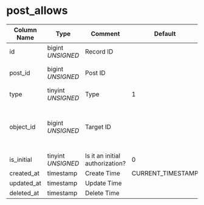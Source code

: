# post_allows

| Column Name | Type | Comment | Default | Null | Remark |
| --- | --- | --- | --- | --- | --- |
| id | bigint *UNSIGNED* | Record ID | | NO | Auto Increment |
| post_id | bigint *UNSIGNED* | Post ID |  | NO | Related field [posts->id](posts.md) |
| type | tinyint *UNSIGNED* | Type | 1 | NO | 1.User / 2.Role |
| object_id | bigint *UNSIGNED* | Target ID |  | NO | Related field [users->id](../users/users.md)<br>Related field [roles->id](../users/roles.md) |
| is_initial | tinyint *UNSIGNED* | Is it an initial authorization? | 0 | NO | 0.No / 1.Yes |
| created_at | timestamp | Create Time | CURRENT_TIMESTAMP | NO |  |
| updated_at | timestamp | Update Time |  | YES |  |
| deleted_at | timestamp | Delete Time |  | YES |  |
